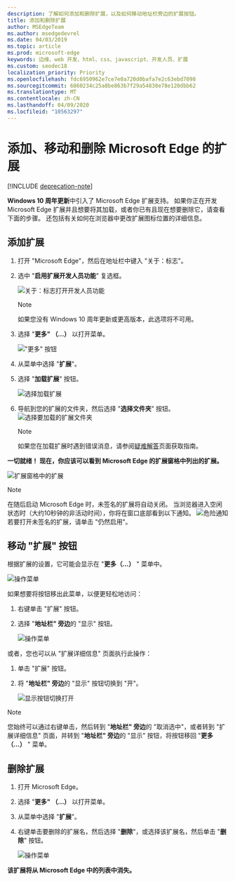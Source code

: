 ```yaml
---
description: 了解如何添加和删除扩展，以及如何移动地址栏旁边的扩展按钮。
title: 添加和删除扩展
author: MSEdgeTeam
ms.author: msedgedevrel
ms.date: 04/03/2019
ms.topic: article
ms.prod: microsoft-edge
keywords: 边缘、web 开发、html、css、javascript、开发人员、扩展
ms.custom: seodec18
localization_priority: Priority
ms.openlocfilehash: fdc6950962e7ce7e0a720d0bafa7e2c63ebd7098
ms.sourcegitcommit: 6860234c25a8be863b7f29a54838e78e120dbb62
ms.translationtype: MT
ms.contentlocale: zh-CN
ms.lasthandoff: 04/09/2020
ms.locfileid: "10563297"
---
```

# 添加、移动和删除 Microsoft Edge 的扩展  

[!INCLUDE [deprecation-note](../includes/deprecation-note.md)]  

**Windows 10 周年更新**中引入了 Microsoft Edge 扩展支持。 如果你正在开发 Microsoft Edge 扩展并且想要将其加载，或者你已有且现在想要删除它，请查看下面的步骤。
还包括有关如何在浏览器中更改扩展图标位置的详细信息。

## 添加扩展

1. 打开 "Microsoft Edge"，然后在地址栏中键入 "关于：标志"。

2. 选中 "**启用扩展开发人员功能**" 复选框。

   ![关于：标志打开开发人员功能](./../media/sideload-aboutflags.png)
   > [!NOTE]
   > 如果您没有 Windows 10 周年更新或更高版本，此选项将不可用。

3. 选择 "**更多" （...）** 以打开菜单。

   !["更多" 按钮](./../media/morebutton.png)  

4. 从菜单中选择 "**扩展**"。

5. 选择 "**加载扩展**" 按钮。

   ![选择加载扩展](./../media/sideload-load-extension.png)

6. 导航到您的扩展的文件夹，然后选择 "**选择文件夹**" 按钮。
   ![选择要加载的扩展文件夹](./../media/sideload-select-extension.png)
   > [!NOTE]
   > 如果您在加载扩展时遇到错误消息，请参阅[疑难解答](./../troubleshooting.md)页面获取指南。


**一切就绪！ 现在，你应该可以看到 Microsoft Edge 的扩展窗格中列出的扩展。**

![扩展窗格中的扩展](./../media/sideload-extension-installed.png)

> [!NOTE]
> 在随后启动 Microsoft Edge 时，未签名的扩展将自动关闭。 当浏览器进入空闲状态时（大约10秒钟的非活动时间），你将在窗口底部看到以下通知。 ![危险通知](./../media/riskynotification.png)若要打开未签名的扩展，请单击 "仍然启用"。



## 移动 "扩展" 按钮
根据扩展的设置，它可能会显示在 "**更多（...）** " 菜单中。

   ![操作菜单](./../media/browseraction.png)  


如果想要将按钮移出此菜单，以便更轻松地访问：

1. 右键单击 "扩展" 按钮。

2. 选择 "**地址栏" 旁边**的 "显示" 按钮。

   ![操作菜单](./../media/browseraction_contextmenu.png)  

或者，您也可以从 "扩展详细信息" 页面执行此操作：

1. 单击 "扩展" 按钮。
2. 将 "**地址栏" 旁边**的 "显示" 按钮切换到 "开"。

   ![显示按钮切换打开](./../media/show-button-toggle.png)

> [!NOTE]
> 您始终可以通过右键单击，然后转到 "**地址栏" 旁边**的 "取消选中"，或者转到 "扩展详细信息" 页面，并转到 "**地址栏" 旁边**的 "显示" 按钮，将按钮移回 "**更多（...）** " 菜单。


## 删除扩展

1. 打开 Microsoft Edge。

2. 选择 "**更多" （...）** 以打开菜单。

3. 从菜单中选择 "**扩展**"。

4. 右键单击要删除的扩展名，然后选择 "**删除**"，或选择该扩展名，然后单击 "**删除**" 按钮。

   ![操作菜单](./../media/remove.png)  

**该扩展将从 Microsoft Edge 中的列表中消失。**

